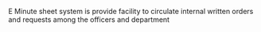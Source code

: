 E Minute sheet system is provide facility to circulate internal written orders and requests among the officers and department

